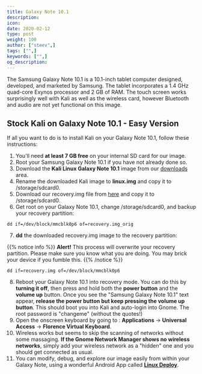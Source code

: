 ```yaml
---
title: Galaxy Note 10.1
description:
icon:
date: 2020-02-12
type: post
weight: 100
author: ["steev",]
tags: ["",]
keywords: ["",]
og_description:
---
```


The Samsung Galaxy Note 10.1 is a 10.1-inch tablet computer designed, developed, and marketed by Samsung. The tablet incorporates a 1.4 GHz quad-core Exynos processor and 2 GB of RAM. The touch screen works surprisingly well with Kali as well as the wireless card, however Bluetooth and audio are not yet functional on this image.

## Stock Kali on Galaxy Note 10.1 - Easy Version

If all you want to do is to install Kali on your Galaxy Note 10.1, follow these instructions:

1. You'll need **at least 7 GB free** on your internal SD card for our image.
2. Root your Samsung Galaxy Note 10.1 if you have not already done so.
3. Download the **Kali Linux Galaxy Note 10.1** image from our [downloads](https://www.offensive-security.com/kali-linux-vmware-arm-image-download/) area.
4. Rename the downloaded Kali image to **linux.img** and copy it to /storage/sdcard0.
5. Download our recovery.img file from [here](/docs/downloads/recovery.img) and copy it to /storage/sdcard0.
6. Get root on your Galaxy Note 10.1, change /storage/sdcard0, and backup your recovery partition:

```
dd if=/dev/block/mmcblk0p6 of=recovery.img_orig
```

7. **dd** the downloaded recovery.img image to the recovery partition:

{{% notice info %}}
**Alert!** This process will overwrite your recovery partition. Please make sure you know what you are doing. You may brick your device if you fumble this.
{{% /notice %}}

```
dd if=recovery.img of=/dev/block/mmcblk0p6
```

8. Reboot your Galaxy Note 10.1 into recovery mode. You can do this by **turning it off**, then press and hold both the **power button** and the **volume up** button. Once you see the "Samsung Galaxy Note 10.1" text appear, **release the power button but keep pressing the volume up button**. This should boot you into Kali and auto-login into Gnome. The root password is "changeme" (without the quotes!)
9. Open the onscreen keyboard by going to : **Applications** -> **Universal Access** -> **Florence Virtual Keyboard**.
10. Wireless works but seems to skip the scanning of networks without some massaging. **If the Gnome Network Manager shows no wireless networks**, simply add your wireless network as a "hidden" one and you should get connected as usual.
11. You can modify, debug, and explore our image easily from within your Galaxy Note, using a wonderful Android App called **[Linux Deploy](https://play.google.com/store/apps/details?id=ru.meefik.linuxdeploy&hl=en)**.
